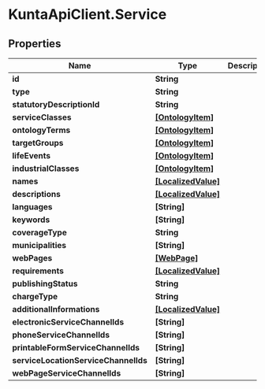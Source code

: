 # KuntaApiClient.Service

## Properties
Name | Type | Description | Notes
------------ | ------------- | ------------- | -------------
**id** | **String** |  | [optional] 
**type** | **String** |  | [optional] 
**statutoryDescriptionId** | **String** |  | [optional] 
**serviceClasses** | [**[OntologyItem]**](OntologyItem.md) |  | [optional] 
**ontologyTerms** | [**[OntologyItem]**](OntologyItem.md) |  | [optional] 
**targetGroups** | [**[OntologyItem]**](OntologyItem.md) |  | [optional] 
**lifeEvents** | [**[OntologyItem]**](OntologyItem.md) |  | [optional] 
**industrialClasses** | [**[OntologyItem]**](OntologyItem.md) |  | [optional] 
**names** | [**[LocalizedValue]**](LocalizedValue.md) |  | [optional] 
**descriptions** | [**[LocalizedValue]**](LocalizedValue.md) |  | [optional] 
**languages** | **[String]** |  | [optional] 
**keywords** | **[String]** |  | [optional] 
**coverageType** | **String** |  | [optional] 
**municipalities** | **[String]** |  | [optional] 
**webPages** | [**[WebPage]**](WebPage.md) |  | [optional] 
**requirements** | [**[LocalizedValue]**](LocalizedValue.md) |  | [optional] 
**publishingStatus** | **String** |  | [optional] 
**chargeType** | **String** |  | [optional] 
**additionalInformations** | [**[LocalizedValue]**](LocalizedValue.md) |  | [optional] 
**electronicServiceChannelIds** | **[String]** |  | [optional] 
**phoneServiceChannelIds** | **[String]** |  | [optional] 
**printableFormServiceChannelIds** | **[String]** |  | [optional] 
**serviceLocationServiceChannelIds** | **[String]** |  | [optional] 
**webPageServiceChannelIds** | **[String]** |  | [optional] 


